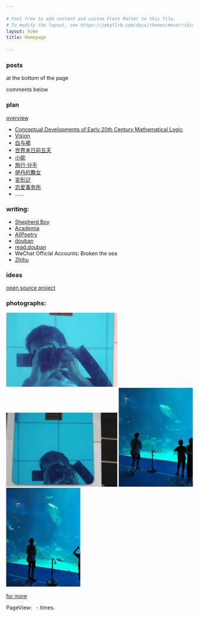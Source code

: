 ```yaml
---

# Feel free to add content and custom Front Matter to this file.
# To modify the layout, see https://jekyllrb.com/docs/themes/#overriding-theme-defaults
layout: home
title: Homepage

---
```


<head>
    <script src='//unpkg.com/valine/dist/Valine.min.js'></script>
</head>

### posts
at the bottom of the page

comments below
<br/>
### plan
[overview](https://github.com/FinalFantasy27/plan)
- [Conceptual Developments of Early 20th Century Mathematical Logic](https://github.com/FinalFantasy27/plan/blob/main/Conceptual%20Developments%20of%20Early%2020th%20Century%20Mathematical%20Logic)
- [Vision](https://github.com/FinalFantasy27/plan/blob/main/Vision%20%E5%B9%BB%E5%A2%83)
- [白与褐](https://github.com/FinalFantasy27/plan/blob/main/%E7%99%BD%E4%B8%8E%E8%A4%90)
- [世界末日前五天](https://github.com/FinalFantasy27/plan/blob/main/%E4%B8%96%E7%95%8C%E6%9C%AB%E6%97%A5%E5%89%8D%E4%BA%94%E5%A4%A9)
- [小偷](https://github.com/FinalFantasy27/plan/blob/main/%E5%B0%8F%E5%81%B7)
- [旅行·分手](https://github.com/FinalFantasy27/plan/blob/main/%E6%97%85%E8%A1%8C%C2%B7%E5%88%86%E6%89%8B)
- [伊丹的舞女](https://github.com/FinalFantasy27/plan/blob/main/%E4%BC%8A%E4%B8%B9%E7%9A%84%E8%88%9E%E5%A5%B3)
- [变形记](https://github.com/FinalFantasy27/plan/blob/main/%E5%8F%98%E5%BD%A2%E8%AE%B0)
- [恋爱事务所](https://github.com/FinalFantasy27/plan/blob/main/%E6%81%8B%E7%88%B1%E4%BA%8B%E5%8A%A1%E6%89%80)
- ......

### writing:
- [Shepherd Boy](https://finalfantasy27.github.io/writing/adaptation/2020/05/02/Shepherd-Boy.html)
- [Academia](https://scnu.academia.edu/AnduinWilde)
- [AllPoetry](https://allpoetry.com/AnduinWilde)
- [douban](https://www.douban.com/people/150548369/)
- [read.douban](https://read.douban.com/author/63731975/)
- WeChat Official Accounts: Broken the sea
- [Zhihu](https://www.zhihu.com/people/sliverwhite-47/)

### ideas 
[open source project](https://github.com/FinalFantasy27/Ideas)
<br/>
### photographs:
<img src="https://raw.githubusercontent.com/FinalFantasy27/FinalFantasy27/main/images/photo1.JPG" heigt="200" width="300" > <img src="https://raw.githubusercontent.com/FinalFantasy27/FinalFantasy27/main/images/IMG_0689.JPG" heigt="200" width="300" > <img src="https://raw.githubusercontent.com/FinalFantasy27/FinalFantasy27/main/images/0_mmexport1630249819821.jpg" heigt="300" width="200" > <img src="https://raw.githubusercontent.com/FinalFantasy27/FinalFantasy27/main/images/1_mmexport1630249822454.jpg" heigt="300" width="200" > 

[for more](https://www.douban.com/people/150548369/photos)
  
<body>  
   <!-- 同时兼容http与https -->
<script src="//cdn1.lncld.net/static/js/2.5.0/av-min.js"></script>
<script>
    // 第一个参数是appid，第二个参数是appkey，此处的只是示例
    AV.initialize("Rl0XrPgpK2Dfhp1ffLTvcrsD-gzGzoHsz", "6fXawARU0PuxwAYgRUP9gPMl");
    // 自己创建的Class的名字
    var name='Counter';
    function createRecord(Counter){
      // 设置 ACL
      var acl = new AV.ACL();
      acl.setPublicReadAccess(true);
      acl.setPublicWriteAccess(true);
      // 获得span的所有元素
      var elements=document.getElementsByClassName('leancloud_visitors');
      // 一次创建多条记录
      var allcounter=[];
      for (var i = 0; i < elements.length ; i++) {
        // 若某span的内容不包括 '-' ，则不必创建记录
        if(elements[i].textContent.indexOf('-') == -1){
          continue;
        }
        var title = elements[i].getAttribute('data-flag-title');
        var url = elements[i].id;
        var newcounter = new Counter();
        newcounter.setACL(acl);
        newcounter.set("title", title);
        newcounter.set("url", url);
        newcounter.set("time", 0);
        allcounter.push(newcounter);
        // 顺便更新显示span为默认值0
        elements[i].textContent=0;
      }
      AV.Object.saveAll(allcounter).then(function (todo) {
        // 成功保存记录之后
        console.log('创建记录成功！');
      }, function (error) {
        // 异常错误 
        console.error('创建记录失败: ' + error.message);
      });
    }
    function showCount(Counter){
      // 是否需要创建新纪录的标志（添加一篇新文章）
      var flag=false;
      var query = new AV.Query(name);
      query.greaterThanOrEqualTo('time', 0);
      query.find().then(function (results) {
        // 当获取到的记录为0时置默认值
        if(results.length==0){
          $('.leancloud_visitors').text('-');
          flag=true;
          console.log('返回查询记录为空');
          // 如果获取到空记录就创建新记录
          createRecord(Counter);
          return;
        }
        // 将获取到的数据设置为text
        for (var i = 0; i < results.length; i++) {
          var item = results[i];
          var url = item.get('url');
          var time = item.get('time');
          var element = document.getElementById(url);
          element.textContent = time;
        }
        // 当某个span含有默认值时说明需要创建记录
        if($('.leancloud_visitors').text().indexOf("-") != -1){
          flag=true;
        }
        // 当获取的记录数与span个数不吻合时
        if(results.length != $('.leancloud_visitors').length){
          flag=true;
        }
        if(flag){
          createRecord(Counter);
        }
      }, function (error) {
        console.log('query error:'+error.message);
      });
    }
    $(function() {
      var Counter = AV.Object.extend(name);
      showCount(Counter);
    });
</script>
    PageView: &nbsp;<span id="" class="leancloud_visitors" data-flag-title=""> - </span> times.
  <div id="vcomments"></div>
    <script>
        new Valine({
            el: '#vcomments',
            appId: 'Rl0XrPgpK2Dfhp1ffLTvcrsD-gzGzoHsz',
            appKey: '6fXawARU0PuxwAYgRUP9gPMl'
        })
    </script>
</body>
